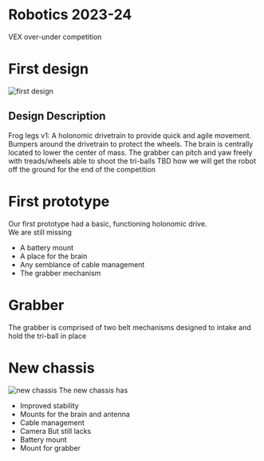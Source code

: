 # Robotics 2023-24

VEX over-under competition

# First design

![first design](https://allliver.github.io/Robotics-23-24/images/robotDesign.png)
## Design Description
Frog legs v1: A holonomic drivetrain to provide quick and agile movement. Bumpers around the drivetrain to protect the wheels. The brain is centrally located to lower the center of mass. The grabber can pitch and yaw freely with treads/wheels able to shoot the tri-balls TBD how we will get the robot off the ground for the end of the competition 

# First prototype
Our first prototype had a basic, functioning holonomic drive.\
We are still missing
- A battery mount
- A place for the brain
- Any semblance of cable management
- The grabber mechanism

# Grabber
The grabber is comprised of two belt mechanisms designed to intake and hold the tri-ball in place

# New chassis
![new chassis]([https://github.com/AllLiver/Robotics-23-24/blob/main/images/IMG_2512.HEIC](https://github.com/AllLiver/Robotics-23-24/blob/4612b3a0f6c68321fd17e28880086f27495f7a52/images/newChassis.png))
The new chassis has
 - Improved stability
 - Mounts for the brain and antenna
 - Cable management
 - Camera
But still lacks
- Battery mount
- Mount for grabber
